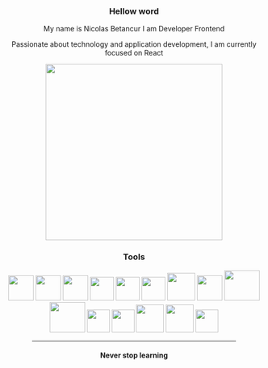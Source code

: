   <div align='center'>
        <h3 align="center">Hellow word</h3>
  <p>My name is Nicolas Betancur I am Developer Frontend</p>
   <p>Passionate about technology and application development, I am currently focused on React</p>
        <div align='center' >
        <img width='350px' src="https://media.giphy.com/media/Y4ak9Ki2GZCbJxAnJD/giphy.gif"
            alt="">
        </div>
     <h3 align="center">Tools</h3>
   <img width='50px' height='50px' src="https://firebasestorage.googleapis.com/v0/b/imagenes-1ccc1.appspot.com/o/github%2Fgithub-removebg-preview.png?alt=media&token=b5bc1267-0f06-4581-b063-28abaceb1076" alt="">
    <img width='50px' height='50px' src="https://firebasestorage.googleapis.com/v0/b/imagenes-1ccc1.appspot.com/o/github%2Fterminal-removebg-preview.png?alt=media&token=ab21614e-50d0-4f0d-8cf6-e24c0af45414" alt="">
  <img width='50px' height='50px' src="https://firebasestorage.googleapis.com/v0/b/imagenes-1ccc1.appspot.com/o/github%2Flogo-javascript-256.png?alt=media&token=2b6ae4a0-ffcf-476a-ad01-fbe3b4448bbe" alt="">
    <img width='47px' height='47px' src="https://firebasestorage.googleapis.com/v0/b/imagenes-1ccc1.appspot.com/o/github%2Fcss3.webp?alt=media&token=5cca6afe-f014-4b14-bbc5-8b43266990a0" alt="">
   <img width='47px' height='47px' src="https://firebasestorage.googleapis.com/v0/b/imagenes-1ccc1.appspot.com/o/github%2Fbootstrapwebp.webp?alt=media&token=83f5390b-ff6f-4990-be6e-47870564092e" alt="">
    <img width='47px' height='47px' src="https://firebasestorage.googleapis.com/v0/b/imagenes-1ccc1.appspot.com/o/github%2Fjs-logo.png?alt=media&token=2d9dc99e-7a75-4651-b8e0-6d5bbddaeef4" alt="">
    <img width='55px' height='55px' src="https://firebasestorage.googleapis.com/v0/b/imagenes-1ccc1.appspot.com/o/github%2Freact.webp?alt=media&token=e9275293-bbb3-4200-add8-25305de6a829" alt="">
     <img width='50px' height='50px' src="https://firebasestorage.googleapis.com/v0/b/imagenes-1ccc1.appspot.com/o/github%2Fnode.webp?alt=media&token=2c1f1332-9677-4f4a-8272-3bd69485209e" alt="">
        <img width='70px' height='60px' src="https://firebasestorage.googleapis.com/v0/b/imagenes-1ccc1.appspot.com/o/github%2Fmongodb.png?alt=media&token=16fa3bd5-9c39-4489-a7b0-664f3ecc56eb" alt="">
  <img width='70px' height='60px' src="https://firebasestorage.googleapis.com/v0/b/imagenes-1ccc1.appspot.com/o/github%2Fexpressjs.png?alt=media&token=7c835530-fa82-499e-888d-6d81646a78d7" alt="">
   <img width='45px' height='45px' src="https://firebasestorage.googleapis.com/v0/b/imagenes-1ccc1.appspot.com/o/github%2Fpython.webp?alt=media&token=d2dd7592-e5b9-4a5b-aab3-0bcc4a1272ac" alt="">
  <img width='45px' height='45px' src="https://firebasestorage.googleapis.com/v0/b/imagenes-1ccc1.appspot.com/o/github%2Fdjango.png?alt=media&token=3bac5a6d-c6e0-4c21-99eb-0cf19976fb1a" alt="">
   <img width='55px' height='55px' src="https://firebasestorage.googleapis.com/v0/b/imagenes-1ccc1.appspot.com/o/github%2Fphp.png?alt=media&token=eb2a9980-c8ed-4dc1-bf99-15d3d142daed" alt="">
    <img width='55px' height='55px' src="https://firebasestorage.googleapis.com/v0/b/imagenes-1ccc1.appspot.com/o/github%2Fsql-removebg-preview.png?alt=media&token=2fcb9759-2c2c-404d-b0ef-3fa1aa10d806" alt="">
  <img width='45px' height='45px' src="https://firebasestorage.googleapis.com/v0/b/imagenes-1ccc1.appspot.com/o/github%2Ffirebase.webp?alt=media&token=85b88541-958f-4e11-8b66-2cf026cb813b" alt="">
  <hr width="80%">
  <h4 aling='center'>Never stop learning</h4>
  </div>
